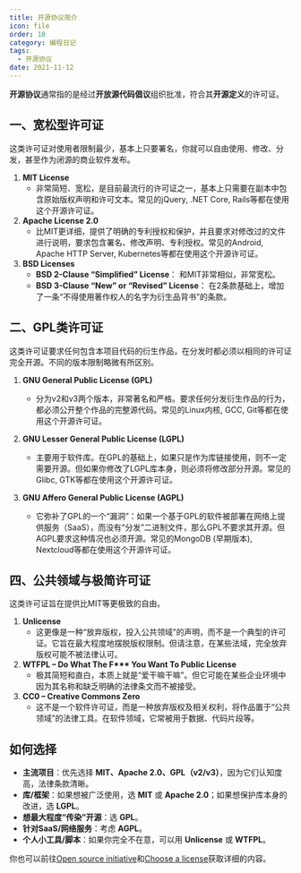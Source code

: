 ```yaml
---
title: 开源协议简介
icon: file
order: 10
category: 编程日记
tags:
  - 开源协议
date: 2021-11-12
---
```

**开源协议**通常指的是经过**开放源代码倡议**组织批准，符合其**开源定义**的许可证。

<!-- more -->

## 一、宽松型许可证
这类许可证对使用者限制最少，基本上只要署名，你就可以自由使用、修改、分发，甚至作为闭源的商业软件发布。

1. **MIT License**
   - 非常简短、宽松，是目前最流行的许可证之一，基本上只需要在副本中包含原始版权声明和许可文本。常见的jQuery, .NET Core, Rails等都在使用这个开源许可证。
2. **Apache License 2.0**
   - 比MIT更详细，提供了明确的专利授权和保护，并且要求对修改过的文件进行说明，要求包含署名、修改声明、专利授权。常见的Android, Apache HTTP Server, Kubernetes等都在使用这个开源许可证。
3. **BSD Licenses**
   - **BSD 2-Clause “Simplified” License**： 和MIT非常相似，非常宽松。
   - **BSD 3-Clause “New” or “Revised” License**： 在2条款基础上，增加了一条“不得使用著作权人的名字为衍生品背书”的条款。

## 二、GPL类许可证
这类许可证要求任何包含本项目代码的衍生作品，在分发时都必须以相同的许可证完全开源。不同的版本限制略微有所区别。

1. **GNU General Public License (GPL)**
   - 分为v2和v3两个版本，非常著名和严格。要求任何分发衍生作品的行为，都必须公开整个作品的完整源代码。常见的Linux内核, GCC, Git等都在使用这个开源许可证。

2. **GNU Lesser General Public License (LGPL)**
   - 主要用于软件库。在GPL的基础上，如果只是作为库链接使用，则不一定需要开源。但如果你修改了LGPL库本身，则必须将修改部分开源。常见的Glibc, GTK等都在使用这个开源许可证。

3. **GNU Affero General Public License (AGPL)**
   - 它弥补了GPL的一个“漏洞”：如果一个基于GPL的软件被部署在网络上提供服务（SaaS），而没有“分发”二进制文件，那么GPL不要求其开源。但AGPL要求这种情况也必须开源。常见的MongoDB (早期版本), Nextcloud等都在使用这个开源许可证。

## 四、公共领域与极简许可证
这类许可证旨在提供比MIT等更极致的自由。

1. **Unlicense**
   - 这更像是一种“放弃版权，投入公共领域”的声明，而不是一个典型的许可证。它旨在最大程度地摆脱版权限制。但请注意，在某些法域，完全放弃版权可能不被法律认可。
2. **WTFPL – Do What The F\*\*\* You Want To Public License**
   - 极其简短和直白，本质上就是“爱干嘛干嘛”。但它可能在某些企业环境中因为其名称和缺乏明确的法律条文而不被接受。
3. **CC0 – Creative Commons Zero**
   - 这不是一个软件许可证，而是一种放弃版权及相关权利，将作品置于“公共领域”的法律工具。在软件领域，它常被用于数据、代码片段等。

## 如何选择

- **主流项目**：优先选择 **MIT、Apache 2.0、GPL（v2/v3）**，因为它们认知度高，法律条款清晰。
- **库/框架**：如果想被广泛使用，选 **MIT** 或 **Apache 2.0**；如果想保护库本身的改进，选 **LGPL**。
- **想最大程度“传染”开源**：选 **GPL**。
- **针对SaaS/网络服务**：考虑 **AGPL**。
- **个人小工具/脚本**：如果你完全不在意，可以用 **Unlicense** 或 **WTFPL**。

你也可以前往[Open source initiative](https://opensource.org/)和[Choose a license](https://choosealicense.com/)获取详细的内容。
